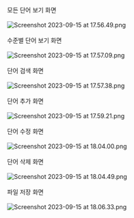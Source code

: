 모든 단어 보기 화면
<br>
<br>
![Screenshot 2023-09-15 at 17.56.49.png](..%2F..%2FDocuments%2FAcademics%2F2023%20Fall%20semester%2F%EC%8B%A4%EC%A0%84%ED%94%84%EB%A1%9C%EC%A0%9D%ED%8A%B81%2F%EA%B3%BC%EC%A0%9C%2FScreenshot%202023-09-15%20at%2017.56.49.png)
<br>
<br>
수준별 단어 보기 화면
<br>
<br>
![Screenshot 2023-09-15 at 17.57.09.png](..%2F..%2FDocuments%2FAcademics%2F2023%20Fall%20semester%2F%EC%8B%A4%EC%A0%84%ED%94%84%EB%A1%9C%EC%A0%9D%ED%8A%B81%2F%EA%B3%BC%EC%A0%9C%2FScreenshot%202023-09-15%20at%2017.57.09.png)
<br>
<br>
단어 검색 화면
<br>
<br>
![Screenshot 2023-09-15 at 17.57.38.png](..%2F..%2FDocuments%2FAcademics%2F2023%20Fall%20semester%2F%EC%8B%A4%EC%A0%84%ED%94%84%EB%A1%9C%EC%A0%9D%ED%8A%B81%2F%EA%B3%BC%EC%A0%9C%2FScreenshot%202023-09-15%20at%2017.57.38.png)
<br>
<br>
단어 추가 화면
<br>
<br>
![Screenshot 2023-09-15 at 17.59.21.png](..%2F..%2FDocuments%2FAcademics%2F2023%20Fall%20semester%2F%EC%8B%A4%EC%A0%84%ED%94%84%EB%A1%9C%EC%A0%9D%ED%8A%B81%2F%EA%B3%BC%EC%A0%9C%2FScreenshot%202023-09-15%20at%2017.59.21.png)
<br>
<br>
단어 수정 화면
<br>
<br>
![Screenshot 2023-09-15 at 18.04.00.png](..%2F..%2FDocuments%2FAcademics%2F2023%20Fall%20semester%2F%EC%8B%A4%EC%A0%84%ED%94%84%EB%A1%9C%EC%A0%9D%ED%8A%B81%2F%EA%B3%BC%EC%A0%9C%2FScreenshot%202023-09-15%20at%2018.04.00.png)
<br>
<br>
단어 삭제 화면
<br>
<br>
![Screenshot 2023-09-15 at 18.04.49.png](..%2F..%2FDocuments%2FAcademics%2F2023%20Fall%20semester%2F%EC%8B%A4%EC%A0%84%ED%94%84%EB%A1%9C%EC%A0%9D%ED%8A%B81%2F%EA%B3%BC%EC%A0%9C%2FScreenshot%202023-09-15%20at%2018.04.49.png)
<br>
<br>
파일 저장 화면
<br>
<br>
![Screenshot 2023-09-15 at 18.06.33.png](..%2F..%2FDocuments%2FAcademics%2F2023%20Fall%20semester%2F%EC%8B%A4%EC%A0%84%ED%94%84%EB%A1%9C%EC%A0%9D%ED%8A%B81%2F%EA%B3%BC%EC%A0%9C%2FScreenshot%202023-09-15%20at%2018.06.33.png)
<br>
<br>